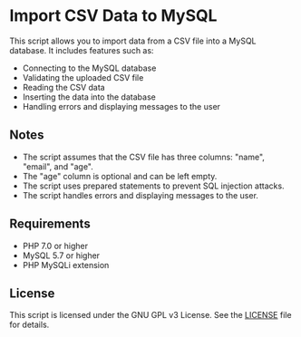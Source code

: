 # Import CSV Data to MySQL

This script allows you to import data from a CSV file into a MySQL database. It includes features such as:

- Connecting to the MySQL database
- Validating the uploaded CSV file
- Reading the CSV data
- Inserting the data into the database
- Handling errors and displaying messages to the user

## Notes

- The script assumes that the CSV file has three columns: "name", "email", and "age".
- The "age" column is optional and can be left empty.
- The script uses prepared statements to prevent SQL injection attacks.
- The script handles errors and displaying messages to the user.

## Requirements

- PHP 7.0 or higher
- MySQL 5.7 or higher
- PHP MySQLi extension

## License

This script is licensed under the GNU GPL v3 License. See the [LICENSE](LICENSE) file for details.
